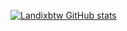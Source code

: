 [![Landixbtw GitHub stats](https://github-readme-stats.vercel.app/api?username=Landixbtw)](https://github.com/Landixbtw/github-readme-stats)
